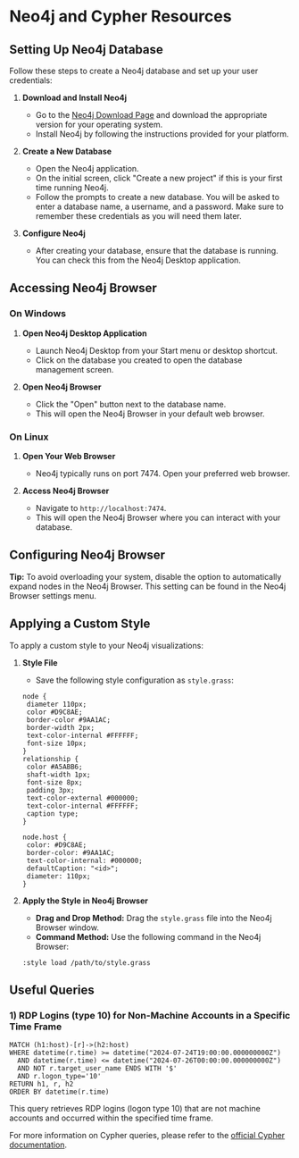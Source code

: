 # Neo4j and Cypher Resources

## Setting Up Neo4j Database

Follow these steps to create a Neo4j database and set up your user credentials:

1. **Download and Install Neo4j**
   - Go to the [Neo4j Download Page](https://neo4j.com/download/) and download the appropriate version for your operating system.
   - Install Neo4j by following the instructions provided for your platform.

2. **Create a New Database**
   - Open the Neo4j application.
   - On the initial screen, click "Create a new project" if this is your first time running Neo4j.
   - Follow the prompts to create a new database. You will be asked to enter a database name, a username, and a password. Make sure to remember these credentials as you will need them later.

3. **Configure Neo4j**
   - After creating your database, ensure that the database is running. You can check this from the Neo4j Desktop application.

## Accessing Neo4j Browser

### On Windows

1. **Open Neo4j Desktop Application**
   - Launch Neo4j Desktop from your Start menu or desktop shortcut.
   - Click on the database you created to open the database management screen.

2. **Open Neo4j Browser**
   - Click the "Open" button next to the database name.
   - This will open the Neo4j Browser in your default web browser.

### On Linux

1. **Open Your Web Browser**
   - Neo4j typically runs on port 7474. Open your preferred web browser.

2. **Access Neo4j Browser**
   - Navigate to `http://localhost:7474`.
   - This will open the Neo4j Browser where you can interact with your database.

## Configuring Neo4j Browser

**Tip:** To avoid overloading your system, disable the option to automatically expand nodes in the Neo4j Browser. This setting can be found in the Neo4j Browser settings menu.

## Applying a Custom Style

To apply a custom style to your Neo4j visualizations:

1. **Style File**
   - Save the following style configuration as `style.grass`:

    ```plaintext
   node {
     diameter 110px;
     color #D9C8AE;
     border-color #9AA1AC;
     border-width 2px;
     text-color-internal #FFFFFF;
     font-size 10px;
   }
   relationship {
     color #A5ABB6;
     shaft-width 1px;
     font-size 8px;
     padding 3px;
     text-color-external #000000;
     text-color-internal #FFFFFF;
     caption type;
   }
   
   node.host {
     color: #D9C8AE;
     border-color: #9AA1AC;
     text-color-internal: #000000;
     defaultCaption: "<id>";
     diameter: 110px;
   }
    ```

2. **Apply the Style in Neo4j Browser**
   - **Drag and Drop Method:** Drag the `style.grass` file into the Neo4j Browser window.
   - **Command Method:** Use the following command in the Neo4j Browser:

    ```cypher
    :style load /path/to/style.grass
    ```

## Useful Queries

### 1) RDP Logins (type 10) for Non-Machine Accounts in a Specific Time Frame

```cypher
MATCH (h1:host)-[r]->(h2:host)
WHERE datetime(r.time) >= datetime("2024-07-24T19:00:00.000000000Z")
  AND datetime(r.time) <= datetime("2024-07-26T00:00:00.000000000Z")
  AND NOT r.target_user_name ENDS WITH '$'
  AND r.logon_type='10'
RETURN h1, r, h2
ORDER BY datetime(r.time)
 ```

This query retrieves RDP logins (logon type 10) that are not machine accounts and occurred within the specified time frame.

For more information on Cypher queries, please refer to the [official Cypher documentation](https://neo4j.com/docs/cypher-manual/current/).

